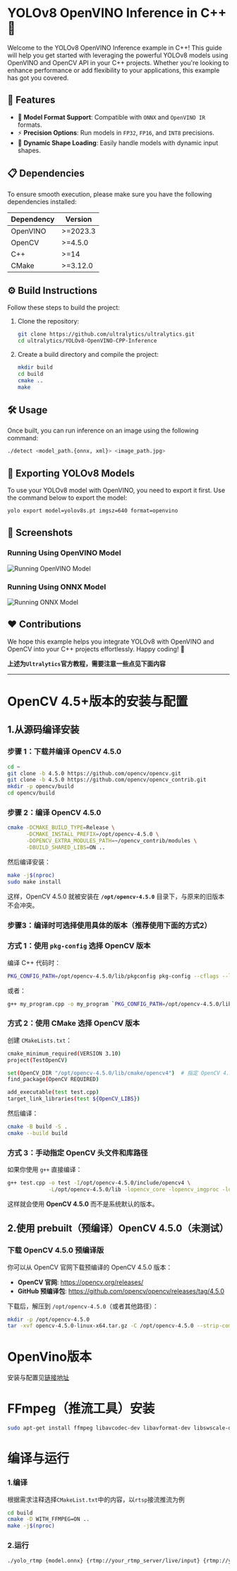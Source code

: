 # YOLOv8 OpenVINO Inference in C++ 🦾

Welcome to the YOLOv8 OpenVINO Inference example in C++! This guide will help you get started with leveraging the powerful YOLOv8 models using OpenVINO and OpenCV API in your C++ projects. Whether you're looking to enhance performance or add flexibility to your applications, this example has got you covered.

## 🌟 Features

- 🚀 **Model Format Support**: Compatible with `ONNX` and `OpenVINO IR` formats.
- ⚡ **Precision Options**: Run models in `FP32`, `FP16`, and `INT8` precisions.
- 🔄 **Dynamic Shape Loading**: Easily handle models with dynamic input shapes.

## 📋 Dependencies

To ensure smooth execution, please make sure you have the following dependencies installed:

| Dependency | Version  |
| ---------- | -------- |
| OpenVINO   | >=2023.3 |
| OpenCV     | >=4.5.0  |
| C++        | >=14     |
| CMake      | >=3.12.0 |

## ⚙️ Build Instructions

Follow these steps to build the project:

1. Clone the repository:

   ```bash
   git clone https://github.com/ultralytics/ultralytics.git
   cd ultralytics/YOLOv8-OpenVINO-CPP-Inference
   ```

2. Create a build directory and compile the project:
   ```bash
   mkdir build
   cd build
   cmake ..
   make
   ```

## 🛠️ Usage

Once built, you can run inference on an image using the following command:

```bash
./detect <model_path.{onnx, xml}> <image_path.jpg>
```

## 🔄 Exporting YOLOv8 Models

To use your YOLOv8 model with OpenVINO, you need to export it first. Use the command below to export the model:

```bash
yolo export model=yolov8s.pt imgsz=640 format=openvino
```

## 📸 Screenshots

### Running Using OpenVINO Model

![Running OpenVINO Model](https://github.com/ultralytics/ultralytics/assets/76827698/2d7cf201-3def-4357-824c-12446ccf85a9)

### Running Using ONNX Model

![Running ONNX Model](https://github.com/ultralytics/ultralytics/assets/76827698/9b90031c-cc81-4cfb-8b34-c619e09035a7)

## ❤️ Contributions

We hope this example helps you integrate YOLOv8 with OpenVINO and OpenCV into your C++ projects effortlessly. Happy coding! 🚀

**上述为`Ultralytics`官方教程，需要注意一些点见下面内容**

------



# OpenCV 4.5+版本的安装与配置

## 1.从源码编译安装

### **步骤 1：下载并编译 OpenCV 4.5.0**

```bash
cd ~
git clone -b 4.5.0 https://github.com/opencv/opencv.git
git clone -b 4.5.0 https://github.com/opencv/opencv_contrib.git
mkdir -p opencv/build
cd opencv/build
```

### **步骤 2：编译 OpenCV 4.5.0**

```bash
cmake -DCMAKE_BUILD_TYPE=Release \
      -DCMAKE_INSTALL_PREFIX=/opt/opencv-4.5.0 \
      -DOPENCV_EXTRA_MODULES_PATH=~/opencv_contrib/modules \
      -DBUILD_SHARED_LIBS=ON ..
```

然后编译安装：

```bash
make -j$(nproc)
sudo make install
```

这样，OpenCV 4.5.0 就被安装在 **`/opt/opencv-4.5.0`** 目录下，与原来的旧版本不会冲突。

### **步骤3：编译时可选择使用具体的版本**（推荐使用下面的方式2）

### **方式 1：使用 `pkg-config` 选择 OpenCV 版本**

编译 C++ 代码时：

```bash
PKG_CONFIG_PATH=/opt/opencv-4.5.0/lib/pkgconfig pkg-config --cflags --libs opencv4
```

或者：

```bash
g++ my_program.cpp -o my_program `PKG_CONFIG_PATH=/opt/opencv-4.5.0/lib/pkgconfig pkg-config --cflags --libs opencv4`
```

### **方式 2：使用 CMake 选择 OpenCV 版本**

创建 `CMakeLists.txt`：

```bash
cmake_minimum_required(VERSION 3.10)
project(TestOpenCV)

set(OpenCV_DIR "/opt/opencv-4.5.0/lib/cmake/opencv4")  # 指定 OpenCV 4.5.0 的路径
find_package(OpenCV REQUIRED)

add_executable(test test.cpp)
target_link_libraries(test ${OpenCV_LIBS})
```

然后编译：

```bash
cmake -B build -S .
cmake --build build
```

### **方式 3：手动指定 OpenCV 头文件和库路径**

如果你使用 `g++` 直接编译：

```bash
g++ test.cpp -o test -I/opt/opencv-4.5.0/include/opencv4 \
             -L/opt/opencv-4.5.0/lib -lopencv_core -lopencv_imgproc -lopencv_highgui
```

这样就会使用 **OpenCV 4.5.0** 而不是系统默认的版本。

## 2.使用 prebuilt（预编译）OpenCV 4.5.0（未测试）

### **下载 OpenCV 4.5.0 预编译版**

你可以从 OpenCV 官网下载预编译的 OpenCV 4.5.0 版本：

- **OpenCV 官网**: https://opencv.org/releases/
- **GitHub 预编译包**: https://github.com/opencv/opencv/releases/tag/4.5.0

下载后，解压到 `/opt/opencv-4.5.0`（或者其他路径）：

```bash
mkdir -p /opt/opencv-4.5.0
tar -xvf opencv-4.5.0-linux-x64.tar.gz -C /opt/opencv-4.5.0 --strip-components=1
```

# OpenVino版本

安装与配置见[链接地址](https://docs.openvino.ai/2025/get-started/install-openvino/install-openvino-archive-linux.html)

# FFmpeg（推流工具）安装

```bash
sudo apt-get install ffmpeg libavcodec-dev libavformat-dev libswscale-dev
```



# 编译与运行

### 1.编译

根据需求注释选择`CMakeList.txt`中的内容，以`rtsp`接流推流为例

```BASH
cd build
cmake -D WITH_FFMPEG=ON ..
make -j$(nproc)
```

### 2.运行

```bash
./yolo_rtmp {model.onnx} {rtmp://your_rtmp_server/live/input} {rtmp://your_rtmp_server/live/output}
```

